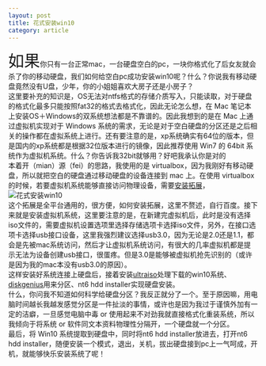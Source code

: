 ```yaml
---
layout: post
title: 花式安装win10
category: article
---
```

<font size='6'>如果</font>你只有一台正常mac，一台硬盘空白的pc，一块你格式化了后女友就会杀了你的移动硬盘，我们如何给空白pc成功安装win10呢？什么？你说我有移动硬盘竟然没有U盘，少年，你的小姐姐喜欢大房子还是小房子？<br/>
这里要补充的知识是，OS无法对ntfs格式的存储介质写入，只能读取，对于硬盘的格式化最多只能按照fat32的格式去格式化，因此无论怎么想，在 Mac 笔记本上安装OS＋Windows的双系统想法都是不靠谱的。因此我想到的是在 Mac 上通过虚拟机实现对于 Windows 系统的需求，无论是对于空白硬盘的分区还是之后相关的操作都在虚拟系统上进行。还有要注意的是，xp系统确实有64位的版本，但是国内的xp系统都是根据32位版本进行的镜像，因此推荐使用 Win7 的 64bit 系统作为虚拟机系统。什么？你告诉我32bit就够用？好吧我承认你是对的<br/>
本着开（mian）源（fei）的思路，我使用的是 virtualbox，因为我刚好有移动硬盘，所以就把空白的硬盘通过移动硬盘的设备连接到 mac 上。在使用 virtualbox 的时候，若要虚拟机系统能够直接访问物理设备，需要<a href="https://www.virtualbox.org/wiki/Downloads">安装拓展</a>，![花式安装win10](../../../../images/img-08-08-01.png)<br/>
这个拓展是全平台通用的，很方便，如何安装拓展，这里不赘述，自行百度。接下来就是安装虚拟机系统，这里要注意的是，在新建完虚拟机后，此时是没有选择iso文件的，需要虚拟机设置选项里选择存储选项卡选择iso文件，另外，在接口选项卡选择usb接口设备，这里我强烈建议选择usb3.0，因为无论是2.0还是1.1，都会是先被mac系统访问，然后才让虚拟机系统访问，有很大的几率虚拟机都是提示无法为设备创建usb接口，很蛋疼。但是3.0是能够被虚拟机抢先识别的（或许是因为我的mac本没有usb3.0的原因）。<br/>
这样安装好系统连接上硬盘后，接着安装<a href="https://cn.ultraiso.net/xiazai.html">ultraiso</a>处理下载的win10系统、<a href="http://www.diskgenius.cn/download.php">diskgenius</a>用来分区、nt6 hdd installer实现硬盘安装。<br/>
什么，你问我不知道如何科学给硬盘分区？我反正就分了一个。至于原因嘛，用电脑时间越长我越发感觉分区是一件扯淡的事情，或许也是因为我过于谨慎外加有一定的洁癖，一旦感觉电脑中毒 or 使用起来不对劲我就直接格式化重装系统，所以我倾向于将系统 or 软件同文本资料物理性分隔开，一个硬盘就一个分区。<br/>
最后，将 Win10 系统提取到硬盘中，同时将nt6 hdd installer放进去，打开nt6 hdd installer，随便安装一个模式，退出，关机，拔出硬盘接到pc上一气呵成，开机，就能够快乐安装系统了呢！